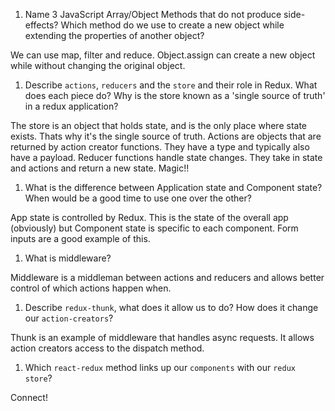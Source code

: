 1.  Name 3 JavaScript Array/Object Methods that do not produce side-effects? Which method do we use to create a new object while extending the properties of another object?

We can use map, filter and reduce. Object.assign can create a new object while without changing the original object.

1.  Describe `actions`, `reducers` and the `store` and their role in Redux. What does each piece do? Why is the store known as a 'single source of truth' in a redux application?

The store is an object that holds state, and is the only place where state exists. Thats why it's the single source of truth. Actions are objects that are returned by action creator functions. They have a type and typically also have a payload. Reducer functions handle state changes. They take in state and actions and return a new state. Magic!!

1.  What is the difference between Application state and Component state? When would be a good time to use one over the other?

App state is controlled by Redux. This is the state of the overall app (obviously) but Component state is specific to each component. Form inputs are a good example of this.

1.  What is middleware?

Middleware is a middleman between actions and reducers and allows better control of which actions happen when.

1.  Describe `redux-thunk`, what does it allow us to do? How does it change our `action-creators`?

Thunk is an example of middleware that handles async requests. It allows action creators access to the dispatch method.

1.  Which `react-redux` method links up our `components` with our `redux store`?

Connect!